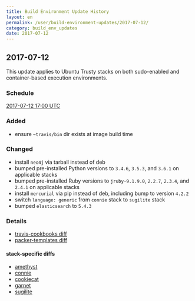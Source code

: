```yaml
---
title: Build Environment Update History
layout: en
permalink: /user/build-environment-updates/2017-07-12/
category: build_env_updates
date: 2017-07-12
---
```


## 2017-07-12

This update applies to Ubuntu Trusty stacks on both sudo-enabled and
container-based execution environments.

### Schedule

[2017-07-12 17:00 UTC](http://everytimezone.com/#2017-7-12,360,c8l)

### Added

- ensure `~travis/bin` dir exists at image build time

### Changed

- install `neo4j` via tarball instead of deb
- bumped pre-installed Python versions to `3.4.6`, `3.5.3`, and `3.6.1` on applicable stacks
- bumped pre-installed Ruby versions to `jruby-9.1.9.0`, `2.2.7`, `2.3.4`, and `2.4.1` on applicable stacks
- install `mercurial` via pip instead of deb, including bump to version `4.2.2`
- switch `language: generic` from `connie` stack to `sugilite` stack
- bumped `elasticsearch` to `5.4.3`

### Details

- [travis-cookbooks diff](https://github.com/travis-ci/travis-cookbooks/compare/ab523d9...15a6f94)
- [packer-templates diff](https://github.com/travis-ci/packer-templates/compare/35e58d2...78c07e1)

#### stack-specific diffs

- [amethyst](https://stackmeta-production.herokuapp.com/diff/travis-ci-amethyst-trusty-1498161142/travis-ci-amethyst-trusty-1499451965?items=bin-lib.SHA256SUMS,system_info.json,dpkg-manifest.json,PACKER_TEMPLATES_SHA,TRAVIS_COOKBOOKS_SHA&format=text)
- [connie](https://stackmeta-production.herokuapp.com/diff/travis-ci-connie-trusty-1498161140/travis-ci-connie-trusty-1499451964?items=bin-lib.SHA256SUMS,system_info.json,dpkg-manifest.json,PACKER_TEMPLATES_SHA,TRAVIS_COOKBOOKS_SHA&format=text)
- [cookiecat](https://stackmeta-production.herokuapp.com/diff/travis-ci-cookiecat-trusty-1498163146/travis-ci-cookiecat-trusty-1499447127?items=bin-lib.SHA256SUMS,system_info.json,dpkg-manifest.json,PACKER_TEMPLATES_SHA,TRAVIS_COOKBOOKS_SHA&format=text)
- [garnet](https://stackmeta-production.herokuapp.com/diff/travis-ci-garnet-trusty-1498162521/travis-ci-garnet-trusty-1499451966?items=bin-lib.SHA256SUMS,system_info.json,dpkg-manifest.json,PACKER_TEMPLATES_SHA,TRAVIS_COOKBOOKS_SHA&format=text)
- [sugilite](https://stackmeta-production.herokuapp.com/diff/travis-ci-sugilite-trusty-1498160800/travis-ci-sugilite-trusty-1499447160?items=bin-lib.SHA256SUMS,system_info.json,dpkg-manifest.json,PACKER_TEMPLATES_SHA,TRAVIS_COOKBOOKS_SHA&format=text)
